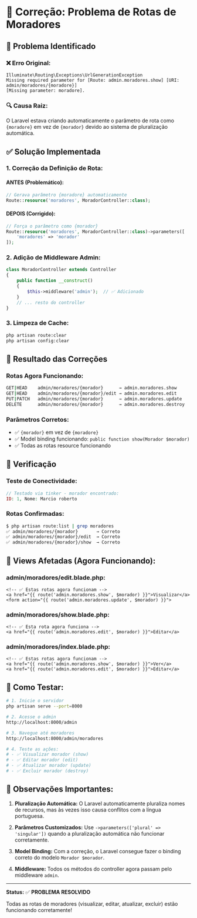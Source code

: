 # 🔧 Correção: Problema de Rotas de Moradores

## 🐛 **Problema Identificado**

### ❌ Erro Original:
```
Illuminate\Routing\Exceptions\UrlGenerationException
Missing required parameter for [Route: admin.moradores.show] [URI: admin/moradores/{moradore}] 
[Missing parameter: moradore].
```

### 🔍 **Causa Raiz:**
O Laravel estava criando automaticamente o parâmetro de rota como `{moradore}` em vez de `{morador}` devido ao sistema de pluralização automática.

## ✅ **Solução Implementada**

### **1. Correção da Definição de Rota:**

#### **ANTES (Problemático):**
```php
// Gerava parâmetro {moradore} automaticamente
Route::resource('moradores', MoradorController::class);
```

#### **DEPOIS (Corrigido):**
```php
// Força o parâmetro como {morador}
Route::resource('moradores', MoradorController::class)->parameters([
    'moradores' => 'morador'
]);
```

### **2. Adição de Middleware Admin:**
```php
class MoradorController extends Controller
{
    public function __construct()
    {
        $this->middleware('admin');  // ✅ Adicionado
    }
    // ... resto do controller
}
```

### **3. Limpeza de Cache:**
```bash
php artisan route:clear
php artisan config:clear
```

## 🎯 **Resultado das Correções**

### **Rotas Agora Funcionando:**
```bash
GET|HEAD    admin/moradores/{morador}      → admin.moradores.show
GET|HEAD    admin/moradores/{morador}/edit → admin.moradores.edit  
PUT|PATCH   admin/moradores/{morador}      → admin.moradores.update
DELETE      admin/moradores/{morador}      → admin.moradores.destroy
```

### **Parâmetros Corretos:**
- ✅ `{morador}` em vez de `{moradore}`
- ✅ Model binding funcionando: `public function show(Morador $morador)`
- ✅ Todas as rotas resource funcionando

## 🧪 **Verificação**

### **Teste de Conectividade:**
```php
// Testado via tinker - morador encontrado:
ID: 1, Nome: Marcio roberto
```

### **Rotas Confirmadas:**
```bash
$ php artisan route:list | grep moradores
✅ admin/moradores/{morador}       → Correto
✅ admin/moradores/{morador}/edit  → Correto  
✅ admin/moradores/{morador}/show  → Correto
```

## 🔄 **Views Afetadas (Agora Funcionando):**

### **admin/moradores/edit.blade.php:**
```blade
<!-- ✅ Estas rotas agora funcionam -->
<a href="{{ route('admin.moradores.show', $morador) }}">Visualizar</a>
<form action="{{ route('admin.moradores.update', $morador) }}">
```

### **admin/moradores/show.blade.php:**
```blade
<!-- ✅ Esta rota agora funciona -->
<a href="{{ route('admin.moradores.edit', $morador) }}">Editar</a>
```

### **admin/moradores/index.blade.php:**
```blade
<!-- ✅ Estas rotas agora funcionam -->
<a href="{{ route('admin.moradores.show', $morador) }}">Ver</a>
<a href="{{ route('admin.moradores.edit', $morador) }}">Editar</a>
```

## 🚀 **Como Testar:**

```bash
# 1. Inicie o servidor
php artisan serve --port=8000

# 2. Acesse o admin
http://localhost:8000/admin

# 3. Navegue até moradores
http://localhost:8000/admin/moradores

# 4. Teste as ações:
# - ✅ Visualizar morador (show)
# - ✅ Editar morador (edit)
# - ✅ Atualizar morador (update)
# - ✅ Excluir morador (destroy)
```

## 📝 **Observações Importantes:**

1. **Pluralização Automática:** O Laravel automaticamente pluraliza nomes de recursos, mas às vezes isso causa conflitos com a língua portuguesa.

2. **Parâmetros Customizados:** Use `->parameters(['plural' => 'singular'])` quando a pluralização automática não funcionar corretamente.

3. **Model Binding:** Com a correção, o Laravel consegue fazer o binding correto do modelo `Morador $morador`.

4. **Middleware:** Todos os métodos do controller agora passam pelo middleware `admin`.

---

**Status:** ✅ **PROBLEMA RESOLVIDO**

Todas as rotas de moradores (visualizar, editar, atualizar, excluir) estão funcionando corretamente! 